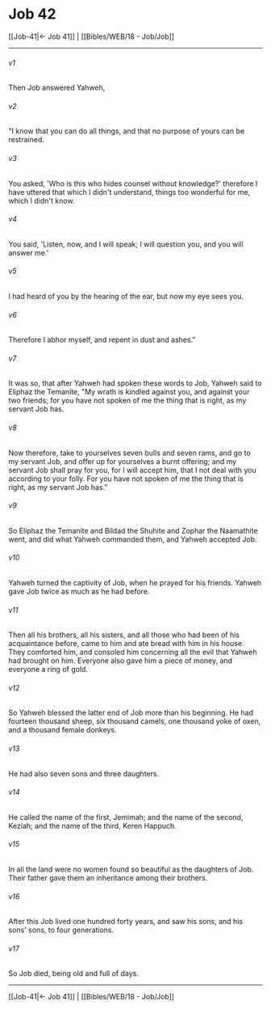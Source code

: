 # Job 42

[[Job-41|← Job 41]] | [[Bibles/WEB/18 - Job/Job]]
***



###### v1 
Then Job answered Yahweh, 

###### v2 
"I know that you can do all things, and that no purpose of yours can be restrained. 

###### v3 
You asked, 'Who is this who hides counsel without knowledge?' therefore I have uttered that which I didn't understand, things too wonderful for me, which I didn't know. 

###### v4 
You said, 'Listen, now, and I will speak; I will question you, and you will answer me.' 

###### v5 
I had heard of you by the hearing of the ear, but now my eye sees you. 

###### v6 
Therefore I abhor myself, and repent in dust and ashes." 

###### v7 
It was so, that after Yahweh had spoken these words to Job, Yahweh said to Eliphaz the Temanite, "My wrath is kindled against you, and against your two friends; for you have not spoken of me the thing that is right, as my servant Job has. 

###### v8 
Now therefore, take to yourselves seven bulls and seven rams, and go to my servant Job, and offer up for yourselves a burnt offering; and my servant Job shall pray for you, for I will accept him, that I not deal with you according to your folly. For you have not spoken of me the thing that is right, as my servant Job has." 

###### v9 
So Eliphaz the Temanite and Bildad the Shuhite and Zophar the Naamathite went, and did what Yahweh commanded them, and Yahweh accepted Job. 

###### v10 
Yahweh turned the captivity of Job, when he prayed for his friends. Yahweh gave Job twice as much as he had before. 

###### v11 
Then all his brothers, all his sisters, and all those who had been of his acquaintance before, came to him and ate bread with him in his house. They comforted him, and consoled him concerning all the evil that Yahweh had brought on him. Everyone also gave him a piece of money, and everyone a ring of gold. 

###### v12 
So Yahweh blessed the latter end of Job more than his beginning. He had fourteen thousand sheep, six thousand camels, one thousand yoke of oxen, and a thousand female donkeys. 

###### v13 
He had also seven sons and three daughters. 

###### v14 
He called the name of the first, Jemimah; and the name of the second, Keziah; and the name of the third, Keren Happuch. 

###### v15 
In all the land were no women found so beautiful as the daughters of Job. Their father gave them an inheritance among their brothers. 

###### v16 
After this Job lived one hundred forty years, and saw his sons, and his sons' sons, to four generations. 

###### v17 
So Job died, being old and full of days.

***
[[Job-41|← Job 41]] | [[Bibles/WEB/18 - Job/Job]]
